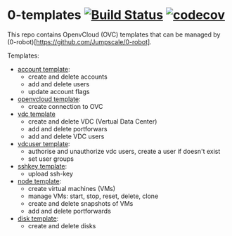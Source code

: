 # 0-templates [![Build Status](https://travis-ci.org/openvcloud/0-templates.svg?branch=master)](https://travis-ci.org/openvcloud/0-templates) [![codecov](https://codecov.io/gh/openvcloud/0-templates/branch/master/graph/badge.svg)](https://codecov.io/gh/openvcloud/0-templates)

This repo contains OpenvCloud (OVC) templates that can be managed by (0-robot)[https://github.com/Jumpscale/0-robot].

Templates:
- [account template](https://github.com/openvcloud/0-templates/tree/master/templates/account):
    - create and delete accounts
    - add and delete users
    - update account flags
- [openvcloud template](https://github.com/openvcloud/0-templates/tree/master/templates/openvcloud):
    - create connection to OVC
- [vdc template](https://github.com/openvcloud/0-templates/tree/master/templates/vdc)
    - create and delete VDC (Vertual Data Center)
    - add and delete portforwars
    - add and delete VDC users
- [vdcuser template](https://github.com/openvcloud/0-templates/tree/master/templates/vdcuser):
    - authorise and unauthorize vdc users, create a user if doesn't exist
    - set user groups
- [sshkey template](https://github.com/openvcloud/0-templates/tree/master/templates/sshkey):
    - upload ssh-key
- [node template](https://github.com/openvcloud/0-templates/blob/master/templates/node/node.py):
    - create virtual machines (VMs)
    - manage VMs: start, stop, reset, delete, clone
    - create and delete snapshots of VMs
    - add and delete portforwards
- [disk template](https://github.com/openvcloud/0-templates/blob/master/templates/disk/disk.py):
    - create and delete disks